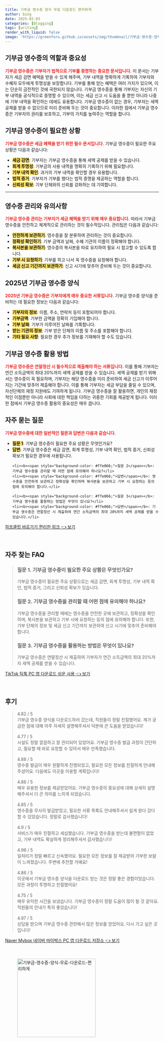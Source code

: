 ```yaml
---
title: 기부금 영수증 양식 무료 다운로드 편리하게
author: bing
date: 2025-02-03
categories: [Blogging]
tags: [writing]
render_with_liquid: false
image: 'https://greenforu.github.io/assets/img/thumbnail/기부금-영수증-양식-무료-다운로드-편리하게.webp'
---
```



<h2 id='기부금 영수증의 역할과 중요성'>기부금 영수증의 역할과 중요성</h2>

<p><b><span style="color: #ee2323;">기부금 영수증은 기부자가 법적으로 기부를 증명하는 중요한 문서입니다.</span></b> 이 문서는 기부자가 세금 감면 혜택을 받을 수 있게 해주며, 기부 내역을 명확하게 기록하여 기부자와 수혜자 모두에게 투명성을 보장합니다. 기부를 통해 얻는 혜택은 여러 가지가 있으며, 이는 단순히 금전적인 것에 국한되지 않습니다. 기부금 영수증을 통해 기부자는 자신의 기부 내역을 공식적으로 증명할 수 있으며, 이는 세금 신고 시 도움을 줄 뿐만 아니라 나중에 기부 내역을 확인하는 데에도 유용합니다. 기부금 영수증이 없는 경우, 기부자는 세액 공제를 받을 수 없으므로 미리 준비해 두는 것이 중요합니다. 이러한 점에서 기부금 영수증은 기부자의 권리를 보호하고, 기부의 가치를 높여주는 역할을 합니다.</p>

<h2 id='기부금 영수증이 필요한 상황'>기부금 영수증이 필요한 상황</h2>

<p><b><span style="color: #ee2323;">기부금 영수증은 세금 혜택을 받기 위한 필수 문서입니다.</span></b> 기부금 영수증이 필요한 주요 상황은 다음과 같습니다:</p>

<ul>
    <li><b><span style="background-color: #ffe066;">세금 감면</span></b>: 기부자는 기부금 영수증을 통해 세액 공제를 받을 수 있습니다.</li>
    <li><b><span style="background-color: #ffe066;">회계 투명성</span></b>: 기부금의 사용 내역을 명확히 기록하기 위해 필요합니다.</li>
    <li><b><span style="background-color: #ffe066;">기부 내역 확인</span></b>: 과거의 기부 내역을 확인할 경우 유용합니다.</li>
    <li><b><span style="background-color: #ffe066;">법적 증거</span></b>: 기부자가 기부를 했다는 법적 증명을 제공하는 역할을 합니다.</li>
    <li><b><span style="background-color: #ffe066;">신뢰성 확보</span></b>: 기부 단체와의 신뢰를 강화하는 데 기여합니다.</li>
</ul>

<hr />

<h2 id='영수증 관리와 유의사항'>영수증 관리와 유의사항</h2>

<p><b><span style="color: #ee2323;">기부금 영수증 관리는 기부자가 세금 혜택을 받기 위해 매우 중요합니다.</span></b> 따라서 기부금 영수증을 안전하고 체계적으로 관리하는 것이 필수적입니다. 관리팁은 다음과 같습니다:</p>

<ul>
    <li><b><span style="background-color: #ffe066;">안전하게 보관하기</span></b>: 영수증을 잘 분류하여 관리하는 것이 중요합니다.</li>
    <li><b><span style="background-color: #ffe066;">정확성 확인하기</span></b>: 기부 금액과 날짜, 수혜 기관의 이름이 정확해야 합니다.</li>
    <li><b><span style="background-color: #ffe066;">복사본을 보관하기</span></b>: 영수증의 복사본을 따로 유지하여 필요 시 참고할 수 있도록 합니다.</li>
    <li><b><span style="background-color: #ffe066;">기부 시 요청하기</span></b>: 기부를 하고 나서 꼭 영수증을 요청해야 합니다.</li>
    <li><b><span style="background-color: #ffe066;">세금 신고 기간까지 보관하기</span></b>: 신고 시기에 맞추어 준비해 두는 것이 중요합니다.</li>
</ul>

<h2 id='2025년 기부금 영수증 양식'>2025년 기부금 영수증 양식</h2>

<p><b><span style="color: #ee2323;">2025년 기부금 영수증은 기부자에게 매우 중요한 서류입니다.</span></b> 기부금 영수증 양식을 준비하는 데 필요한 정보는 다음과 같습니다:</p>

<ul>
    <li><b><span style="background-color: #ffe066;">기부자의 정보</span></b>: 이름, 주소, 연락처 등이 포함되어야 합니다.</li>
    <li><b><span style="background-color: #ffe066;">기부금액</span></b>: 기부한 금액을 정확히 기입해야 합니다.</li>
    <li><b><span style="background-color: #ffe066;">기부 날짜</span></b>: 기부가 이루어진 날짜를 기록합니다.</li>
    <li><b><span style="background-color: #ffe066;">받는 기관의 정보</span></b>: 기부 받은 단체의 이름 및 주소를 포함해야 합니다.</li>
    <li><b><span style="background-color: #ffe066;">기타 필요 사항</span></b>: 필요한 경우 추가 정보를 기재해야 할 수도 있습니다.</li>
</ul>

<h2 id='기부금 영수증 활용 방법'>기부금 영수증 활용 방법</h2>

<p><b><span style="color: #ee2323;">기부금 영수증은 연말정산 시 필수적으로 제출해야 하는 서류입니다.</span></b> 이를 통해 기부자는 연간 소득금액의 최대 20%까지 세액 공제를 받을 수 있습니다. 세액 공제를 받기 위해서는 영수증이 꼭 필요하며, 기부자는 해당 영수증을 미리 준비하여 세금 신고가 이루어지는 기간에 맞추어 제출해야 합니다. 이를 통해 기부자는 세금 부담을 줄일 수 있으며, 자선단체의 재정 지원에도 기여하게 됩니다. 기부금 영수증을 잘 활용하면, 개인의 재정적인 이점뿐만 아니라 사회에 대한 책임을 다하는 귀중한 기회를 제공받게 됩니다. 이러한 점에서 기부금 영수증 활용의 중요성은 매우 큽니다.</p>

<h2 id='자주 묻는 질문'>자주 묻는 질문</h2>

<p><b><span style="color: #ee2323;">기부금 영수증에 대한 일반적인 질문과 답변은 다음과 같습니다.</span></b></p>

<ul>
    <li><b><span style="background-color: #ffe066;">질문 1</span></b>: 기부금 영수증이 필요한 주요 상황은 무엇인가요? </li>
    <li><b><span style="background-color: #ffe066;">답변</span></b>: 기부금 영수증은 세금 감면, 회계 투명성, 기부 내역 확인, 법적 증거, 신뢰성 확보가 필요한 경우에 사용됩니다.</li>

    <li><b><span style="background-color: #ffe066;">질문 2</span></b>: 기부금 영수증을 관리할 때 어떤 점에 유의해야 하나요?</li>
    <li><b><span style="background-color: #ffe066;">답변</span></b>: 영수증을 안전하게 보관하고 정확성을 확인하며 복사본을 보관하고 기부 시 요청하는 등의 점에 유의해야 합니다.</li>

    <li><b><span style="background-color: #ffe066;">질문 3</span></b>: 기부금 영수증을 활용하는 방법은 무엇이 있나요?</li>
    <li><b><span style="background-color: #ffe066;">답변</span></b>: 기부금 영수증은 연말정산 시 제출하여 연간 소득금액의 최대 20%까지 세액 공제를 받을 수 있습니다.</li>
</ul>


<p><a class="click-button" title="하프클럽 바로가기 편리한 링크" href="https://greenforu.github.io/posts/%ED%95%98%ED%94%84%ED%81%B4%EB%9F%BD-%EB%B0%94%EB%A1%9C%EA%B0%80%EA%B8%B0-%ED%8E%B8%EB%A6%AC%ED%95%9C-%EB%A7%81%ED%81%AC/" rel="dofollow">하프클럽 바로가기 편리한 링크 👈 보기</a></p><br>
<h2 id='자주_찾는_FAQ'>자주 찾는 FAQ</h2>
<div itemscope="" itemtype="https://schema.org/FAQPage"> 
<blockquote> 
<div itemscope="" itemprop="mainEntity" itemtype="https://schema.org/Question"> 
<h3 itemprop="name">질문 1. 기부금 영수증이 필요한 주요 상황은 무엇인가요?</h3> 
<div itemscope="" itemprop="acceptedAnswer" itemtype="https://schema.org/Answer"> 
<span itemprop="text"> 
<p>기부금 영수증이 필요한 주요 상황으로는 세금 감면, 회계 투명성, 기부 내역 확인, 법적 증거, 그리고 신뢰성 확보가 있습니다.</p> 
</span> 
</div> 
</div> 

<div itemscope="" itemprop="mainEntity" itemtype="https://schema.org/Question"> 
<h3 itemprop="name">질문 2. 기부금 영수증을 관리할 때 어떤 점에 유의해야 하나요?</h3> 
<div itemscope="" itemprop="acceptedAnswer" itemtype="https://schema.org/Answer"> 
<span itemprop="text"> 
<p>기부금 영수증을 관리할 때에는 영수증을 안전한 곳에 보관하고, 정확성을 확인하며, 복사본을 보관하고 기부 시에 요청하는 등의 점에 유의해야 합니다. 또한, 기부 단체의 정보 및 세금 신고 기간까지 보관하여 신고 시기에 맞추어 준비해야 합니다.</p> 
</span> 
</div> 
</div> 

<div itemscope="" itemprop="mainEntity" itemtype="https://schema.org/Question"> 
<h3 itemprop="name">질문 3. 기부금 영수증을 활용하는 방법은 무엇이 있나요?</h3> 
<div itemscope="" itemprop="acceptedAnswer" itemtype="https://schema.org/Answer"> 
<span itemprop="text"> 
<p>기부금 영수증은 연말정산 시 제출하여 기부자가 연간 소득금액의 최대 20%까지 세액 공제를 받을 수 있습니다.</p> 
</span> 
</div> 
</div> 
</blockquote> 
</div>
<p><a class="click-button" title="TikTok 틱톡 PC 앱 다운로드 쉬운 사용" href="https://greenforu.github.io/posts/TikTok-%ED%8B%B1%ED%86%A1-PC-%EC%95%B1-%EB%8B%A4%EC%9A%B4%EB%A1%9C%EB%93%9C-%EC%89%AC%EC%9A%B4-%EC%82%AC%EC%9A%A9/" rel="dofollow">TikTok 틱톡 PC 앱 다운로드 쉬운 사용 👈 보기</a></p><br>
<h2 id='후기'>후기</h2>
<div itemscope itemtype="https://schema.org/Product">
  <blockquote>
  <div itemprop="review" itemscope itemtype="https://schema.org/Review">
      <div itemprop="reviewRating" itemscope itemtype="https://schema.org/Rating"> <span itemprop="ratingValue">4.82</span> / <span itemprop="bestRating">5</span> </div>
      <span itemprop="reviewBody">기부금 영수증 양식을 다운로드하러 갔는데, 직원들이 정말 친절했어요. 제가 궁금한 점에 대해 아주 자세히 설명해주셔서 덕분에 큰 도움을 받았습니다!</span>
  </div>
  <br>
  <div itemprop="review" itemscope itemtype="https://schema.org/Review">
      <div itemprop="reviewRating" itemscope itemtype="https://schema.org/Rating"> <span itemprop="ratingValue">4.77</span> / <span itemprop="bestRating">5</span> </div>
      <span itemprop="reviewBody">시설도 정말 깔끔하고 잘 관리되어 있었어요. 기부금 영수증 발급 과정이 간단하고, 필요할 때 바로 요청할 수 있어서 매우 만족했습니다.</span>
  </div>
  <br>
  <div itemprop="review" itemscope itemtype="https://schema.org/Review">
      <div itemprop="reviewRating" itemscope itemtype="https://schema.org/Rating"> <span itemprop="ratingValue">4.88</span> / <span itemprop="bestRating">5</span> </div>
      <span itemprop="reviewBody">영수증 발급이 매우 원활하게 진행되었고, 필요한 모든 정보를 친절하게 안내해주셨어요. 다음에도 이곳을 이용할 계획입니다!</span>
  </div>
  <br>
  <div itemprop="review" itemscope itemtype="https://schema.org/Review">
      <div itemprop="reviewRating" itemscope itemtype="https://schema.org/Rating"> <span itemprop="ratingValue">4.86</span> / <span itemprop="bestRating">5</span> </div>
      <span itemprop="reviewBody">매우 유용한 정보를 제공받았어요. 기부금 영수증의 중요성에 대해 상세히 설명해주셔서 더 큰 의미를 느끼게 되었습니다.</span>
  </div>
  <br>
  <div itemprop="review" itemscope itemtype="https://schema.org/Review">
      <div itemprop="reviewRating" itemscope itemtype="https://schema.org/Rating"> <span itemprop="ratingValue">4.85</span> / <span itemprop="bestRating">5</span> </div>
      <span itemprop="reviewBody">영수증을 무사히 발급받았고, 필요한 서류 목록도 안내해주셔서 쉽게 왔다 갔다 할 수 있었습니다. 정말로 감사했습니다!</span>
  </div>
  <br>
  <div itemprop="review" itemscope itemtype="https://schema.org/Review">
      <div itemprop="reviewRating" itemscope itemtype="https://schema.org/Rating"> <span itemprop="ratingValue">4.9</span> / <span itemprop="bestRating">5</span> </div>
      <span itemprop="reviewBody">서비스가 매우 친절하고 세심했습니다. 기부금 영수증을 받는데 불편함이 없었고, 기부 내역도 확실하게 정리해주셔서 감사했습니다!</span>
  </div>
  <br>
  <div itemprop="review" itemscope itemtype="https://schema.org/Review">
      <div itemprop="reviewRating" itemscope itemtype="https://schema.org/Rating"> <span itemprop="ratingValue">4.96</span> / <span itemprop="bestRating">5</span> </div>
      <span itemprop="reviewBody">일처리가 정말 빠르고 신속했어요. 필요한 모든 정보를 잘 제공받아 기부한 보람이 느껴졌습니다. 주변에 추천할 거예요!</span>
  </div>
  <br>
  <div itemprop="review" itemscope itemtype="https://schema.org/Review">
      <div itemprop="reviewRating" itemscope itemtype="https://schema.org/Rating"> <span itemprop="ratingValue">4.86</span> / <span itemprop="bestRating">5</span> </div>
      <span itemprop="reviewBody">이곳에서 기부금 영수증 양식을 다운로드 받는 것은 정말 좋은 경험이었습니다. 모든 과정이 투명하고 친절했어요!</span>
  </div>
  <br>
  <div itemprop="review" itemscope itemtype="https://schema.org/Review">
      <div itemprop="reviewRating" itemscope itemtype="https://schema.org/Rating"> <span itemprop="ratingValue">4.75</span> / <span itemprop="bestRating">5</span> </div>
      <span itemprop="reviewBody">매우 유익한 시간을 보냈습니다. 기부금 영수증이 정말 도움이 많이 될 것 같아요. 직원들의 안내가 특히 좋았습니다!</span>
  </div>
  <br>
  <div itemprop="review" itemscope itemtype="https://schema.org/Review">
      <div itemprop="reviewRating" itemscope itemtype="https://schema.org/Rating"> <span itemprop="ratingValue">4.97</span> / <span itemprop="bestRating">5</span> </div>
      <span itemprop="reviewBody">상담을 받으며 기부금 영수증 관련해서 많은 정보를 얻었어요. 다시 가고 싶은 곳입니다!</span>
  </div>
  </blockquote>
</div>
<p><a class="click-button" title="Naver Mybox 네이버 마이박스 PC 앱 다운로드 저장소" href="https://greenforu.github.io/posts/Naver-Mybox-%EB%84%A4%EC%9D%B4%EB%B2%84-%EB%A7%88%EC%9D%B4%EB%B0%95%EC%8A%A4-PC-%EC%95%B1-%EB%8B%A4%EC%9A%B4%EB%A1%9C%EB%93%9C-%EC%A0%80%EC%9E%A5%EC%86%8C/" rel="dofollow">Naver Mybox 네이버 마이박스 PC 앱 다운로드 저장소 👈 보기</a></p><br>
<figure class="image"><img src="https://greenforu.github.io/assets/img/thumbnail/기부금-영수증-양식-무료-다운로드-편리하게.webp" alt="기부금-영수증-양식-무료-다운로드-편리하게" width="256" height="256"></figure>